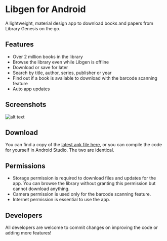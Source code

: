 # Libgen for Android
A lightweight, material design app to download books and papers from Library Genesis on the go.

## Features
* Over 2 million books in the library
* Browse the library even while Libgen is offline
* Download or save for later
* Search by title, author, series, publisher or year
* Find out if a book is available to download with the barcode scanning feature
* Auto app updates 


## Screenshots
![alt text](https://raw.githubusercontent.com/la55u/Libgen/master/screenshots/1.jpg)

## Download
You can find a copy of the [latest apk file here](https://scenehub.tk/libgen/app-debug.apk), or you can compile the code for yourself in Android Studio. The two are identical.

## Permissions
* Storage permission is required to download files and updates for the app. You can browse the library without granting this permission but cannot download anything.
* Camera permission is used only for the barcode scanning feature. 
* Internet permission is essential to use the app.

## Developers
All developers are welcome to commit changes on improving the code or adding more features!

